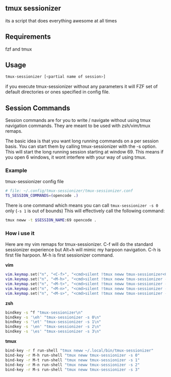 ## tmux sessionizer
its a script that does everything awesome at all times

## Requirements
fzf and tmux

## Usage
```bash
tmux-sessionizer [<partial name of session>]
```

if you execute tmux-sessionizer without any parameters it will FZF set of default directories or ones specified in config file.

## Session Commands
Session commands are for you to write / navigate without using tmux navigation commands.
They are meant to be used with zsh/vim/tmux remaps.

The basic idea is that you want long running commands on a per session basis.
You can start them by calling tmux-sessionizer with the -s option.  This will
start the long running session starting at window 69.  This means if you open 6
windows, it wont interfere with your way of using tmux.

### Example
tmux-sessionizer config file
```bash
# file: ~/.config/tmux-sessionizer/tmux-sessionizer.conf
TS_SESSION_COMMANDS=(opencode .)
```

There is one command which means you can call `tmux-sessionizer -s 0` only (`-s 1` is out of bounds)
This will effectively call the following command:
```bash
tmux neww -t $SESSION_NAME:69 opencode .
```

### How i use it
Here are my vim remaps for tmux-sessionizer.  C-f will do the standard
sessionizer experience but Alt+h will mimic my harpoon navigation.  C-h is
first file harpoon.  M-h is first sessionizer command.

**vim**
```lua
vim.keymap.set("n", "<C-f>", "<cmd>silent !tmux neww tmux-sessionizer<CR>")
vim.keymap.set("n", "<M-h>", "<cmd>silent !tmux neww tmux-sessionizer -s 0<CR>")
vim.keymap.set("n", "<M-t>", "<cmd>silent !tmux neww tmux-sessionizer -s 1<CR>")
vim.keymap.set("n", "<M-n>", "<cmd>silent !tmux neww tmux-sessionizer -s 2<CR>")
vim.keymap.set("n", "<M-s>", "<cmd>silent !tmux neww tmux-sessionizer -s 3<CR>")
```

**zsh**
```bash
bindkey -s ^f "tmux-sessionizer\n"
bindkey -s '\eh' "tmux-sessionizer -s 0\n"
bindkey -s '\et' "tmux-sessionizer -s 1\n"
bindkey -s '\en' "tmux-sessionizer -s 2\n"
bindkey -s '\es' "tmux-sessionizer -s 3\n"
```

**tmux**
```bash
bind-key -r f run-shell "tmux neww ~/.local/bin/tmux-sessionizer"
bind-key -r M-h run-shell "tmux neww tmux-sessionizer -s 0"
bind-key -r M-t run-shell "tmux neww tmux-sessionizer -s 1"
bind-key -r M-n run-shell "tmux neww tmux-sessionizer -s 2"
bind-key -r M-s run-shell "tmux neww tmux-sessionizer -s 3"
```
